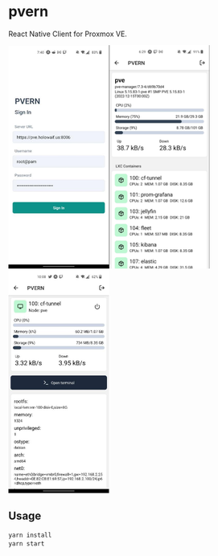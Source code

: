 # pvern
React Native Client for Proxmox VE. 

<img src="assets/login.jpg" alt="login screen" width="200"/><img src="assets/node-overview.jpg" alt="node overview" width="200"/><img src="assets/container-screen.jpg" alt="container view" width="200"/>

## Usage
```sh
yarn install
yarn start
```
